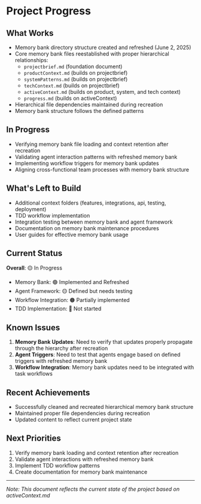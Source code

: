 # Project Progress

## What Works
- Memory bank directory structure created and refreshed (June 2, 2025)
- Core memory bank files reestablished with proper hierarchical relationships:
  - `projectbrief.md` (foundation document)
  - `productContext.md` (builds on projectbrief)
  - `systemPatterns.md` (builds on projectbrief)
  - `techContext.md` (builds on projectbrief)
  - `activeContext.md` (builds on product, system, and tech context)
  - `progress.md` (builds on activeContext)
- Hierarchical file dependencies maintained during recreation
- Memory bank structure follows the defined patterns

## In Progress
- Verifying memory bank file loading and context retention after recreation
- Validating agent interaction patterns with refreshed memory bank
- Implementing workflow triggers for memory bank updates
- Aligning cross-functional team processes with memory bank structure

## What's Left to Build
- Additional context folders (features, integrations, api, testing, deployment)
- TDD workflow implementation
- Integration testing between memory bank and agent framework
- Documentation on memory bank maintenance procedures
- User guides for effective memory bank usage

## Current Status
**Overall**: 🟡 In Progress
- Memory Bank: 🟢 Implemented and Refreshed
- Agent Framework: 🟡 Defined but needs testing
- Workflow Integration: 🟠 Partially implemented
- TDD Implementation: 🔴 Not started

## Known Issues
1. **Memory Bank Updates**: Need to verify that updates properly propagate through the hierarchy after recreation
2. **Agent Triggers**: Need to test that agents engage based on defined triggers with refreshed memory bank
3. **Workflow Integration**: Memory bank updates need to be integrated with task workflows

## Recent Achievements
- Successfully cleaned and recreated hierarchical memory bank structure
- Maintained proper file dependencies during recreation
- Updated content to reflect current project state

## Next Priorities
1. Verify memory bank loading and context retention after recreation
2. Validate agent interactions with refreshed memory bank
3. Implement TDD workflow patterns
4. Create documentation for memory bank maintenance

---
*Note: This document reflects the current state of the project based on activeContext.md*
